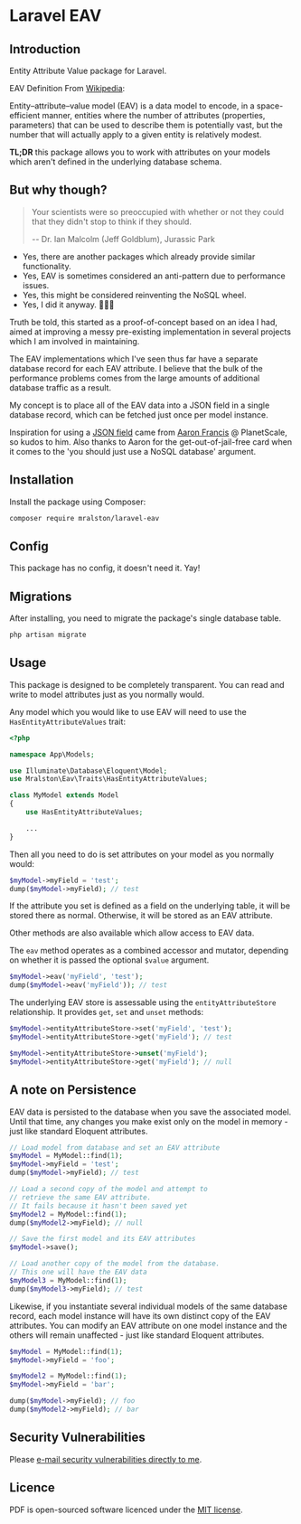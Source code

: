 # Laravel EAV

## Introduction

Entity Attribute Value package for Laravel.

EAV Definition From [Wikipedia](https://en.wikipedia.org/wiki/Entity%E2%80%93attribute%E2%80%93value_model):

Entity–attribute–value model (EAV) is a data model to encode, in a space-efficient manner, entities where the number of attributes (properties, parameters) that can be used to describe them is potentially vast, but the number that will actually apply to a given entity is relatively modest.

**TL;DR** this package allows you to work with attributes on your models which aren't defined in the underlying database schema. 

## But why though?

> Your scientists were so preoccupied with whether or not they could that they didn't stop to think if they should.
> 
> -- Dr. Ian Malcolm (Jeff Goldblum), Jurassic Park

- Yes, there are another packages which already provide similar functionality.
- Yes, EAV is sometimes considered an anti-pattern due to performance issues.
- Yes, this might be considered reinventing the NoSQL wheel.
- Yes, I did it anyway. 🤷🏻‍♂️

Truth be told, this started as a proof-of-concept based on an idea I had, aimed at improving a messy pre-existing implementation in several projects which I am involved in maintaining.

The EAV implementations which I've seen thus far have a separate database record for each EAV attribute. I believe that the bulk of the performance problems comes from the large amounts of additional database traffic as a result.

My concept is to place all of the EAV data into a JSON field in a single database record, which can be fetched just once per model instance.

Inspiration for using a [JSON field](https://www.youtube.com/watch?v=QZBxgX2OWbI) came from [Aaron Francis](https://aaronfrancis.com/) @ PlanetScale, so kudos to him. Also thanks to Aaron for the get-out-of-jail-free card when it comes to the 'you should just use a NoSQL database' argument.

## Installation

Install the package using Composer:

```bash
composer require mralston/laravel-eav
```

## Config

This package has no config, it doesn't need it. Yay!

## Migrations

After installing, you need to migrate the package's single database table.

```bash
php artisan migrate
```

## Usage

This package is designed to be completely transparent. You can read and write to model attributes just as you normally would.

Any model which you would like to use EAV will need to use the `HasEntityAttributeValues` trait:

```php
<?php

namespace App\Models;

use Illuminate\Database\Eloquent\Model;
use Mralston\Eav\Traits\HasEntityAttributeValues;

class MyModel extends Model
{
    use HasEntityAttributeValues;

    ...
}
```

Then all you need to do is set attributes on your model as you normally would:

```php
$myModel->myField = 'test';
dump($myModel->myField); // test
```

If the attribute you set is defined as a field on the underlying table, it will be stored there as normal. Otherwise, it will be stored as an EAV attribute.

Other methods are also available which allow access to EAV data.

The `eav` method operates as a combined accessor and mutator, depending on whether it is passed the optional `$value` argument.

```php
$myModel->eav('myField', 'test');
dump($myModel->eav('myField')); // test
```

The underlying EAV store is assessable using the `entityAttributeStore` relationship. It provides `get`, `set` and `unset` methods:

```php
$myModel->entityAttributeStore->set('myField', 'test');
$myModel->entityAttributeStore->get('myField'); // test

$myModel->entityAttributeStore->unset('myField');
$myModel->entityAttributeStore->get('myField'); // null
```

## A note on Persistence

EAV data is persisted to the database when you save the associated model. Until that time, any changes you make exist only on the model in memory - just like standard Eloquent attributes.

```php
// Load model from database and set an EAV attribute
$myModel = MyModel::find(1);
$myModel->myField = 'test';
dump($myModel->myField); // test

// Load a second copy of the model and attempt to
// retrieve the same EAV attribute.
// It fails because it hasn't been saved yet
$myModel2 = MyModel::find(1);
dump($myModel2->myField); // null

// Save the first model and its EAV attributes
$myModel->save(); 

// Load another copy of the model from the database.
// This one will have the EAV data
$myModel3 = MyModel::find(1);
dump($myModel3->myField); // test
```

Likewise, if you instantiate several individual models of the same database record, each model instance will have its own distinct copy of the EAV attributes. You can modify an EAV attribute on one model instance and the others will remain unaffected - just like standard Eloquent attributes.

```php
$myModel = MyModel::find(1);
$myModel->myField = 'foo';

$myModel2 = MyModel::find(1);
$myModel->myField = 'bar';

dump($myModel->myField); // foo
dump($myModel2->myField); // bar
```

## Security Vulnerabilities

Please [e-mail security vulnerabilities directly to me](mailto:matt@mralston.co.uk).

## Licence

PDF is open-sourced software licenced under the [MIT license](LICENSE.md).
